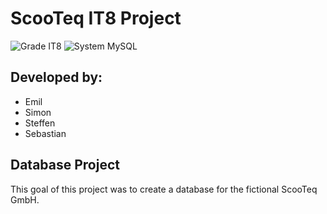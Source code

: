 # ScooTeq IT8 Project

![Grade IT8](https://img.shields.io/badge/grade-it8-brightgreen.svg) ![System MySQL](https://img.shields.io/badge/system-mysql-red.svg)

## Developed by:
  * Emil
  * Simon
  * Steffen
  * Sebastian

## Database Project
This goal of this project was to create a database for the fictional ScooTeq GmbH.
